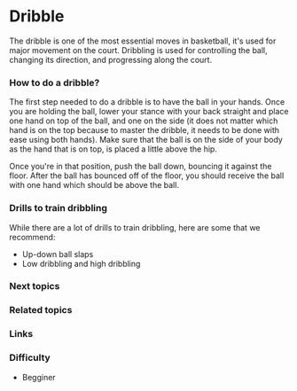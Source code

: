 
# Dribble
The dribble is one of the most essential moves in basketball, it's used for major movement on the court. Dribbling is used for controlling the ball, changing its direction, and progressing along the court.

### How to do a dribble?
The first step needed to do a dribble is to have the ball in your hands. Once you are holding the ball, lower your stance with your back straight and place one hand on top of the ball, and one on the side (it does not matter which hand is on the top because to master the dribble, it needs to be done with ease using both hands). Make sure that the ball is on the side of your body as the hand that is on top, is placed a little above the hip.

Once you're in that position, push the ball down, bouncing it against the floor. After the ball has bounced off of the floor, you should receive the ball with one hand which should be above the ball. 
### Drills to train dribbling 
While there are a lot of drills to train dribbling, here are some that we recommend:

- Up-down ball slaps
- Low dribbling and high dribbling

### Next topics

### Related topics

### Links

### Difficulty
- Begginer

<!--stackedit_data:
eyJoaXN0b3J5IjpbLTg1NzA3NzcxNyw5NDYyNDI4OSwxMDY5OD
Y2MTgxLDgzMDQ2MzM2MF19
-->